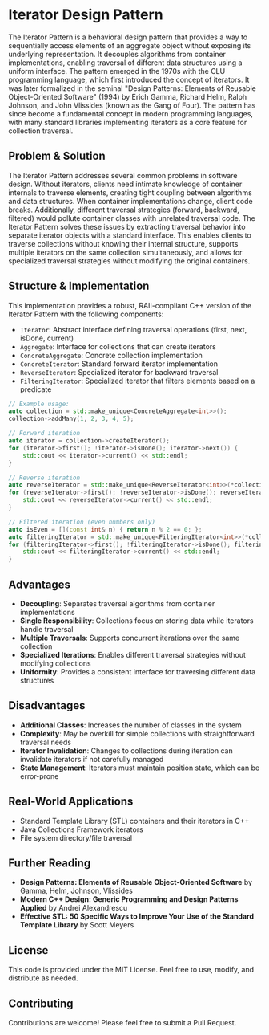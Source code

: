# Iterator Design Pattern

The Iterator Pattern is a behavioral design pattern that provides a way to sequentially access elements of an aggregate
object without exposing its underlying representation. It decouples algorithms from container implementations, enabling
traversal of different data structures using a uniform interface. The pattern emerged in the 1970s with the CLU programming
language, which first introduced the concept of iterators. It was later formalized in the seminal "Design Patterns:
Elements of Reusable Object-Oriented Software" (1994) by Erich Gamma, Richard Helm, Ralph Johnson, and John Vlissides
(known as the Gang of Four). The pattern has since become a fundamental concept in modern programming languages, with many
standard libraries implementing iterators as a core feature for collection traversal.

## Problem & Solution

The Iterator Pattern addresses several common problems in software design. Without iterators, clients need intimate
knowledge of container internals to traverse elements, creating tight coupling between algorithms and data structures. When
container implementations change, client code breaks. Additionally, different traversal strategies (forward, backward,
filtered) would pollute container classes with unrelated traversal code. The Iterator Pattern solves these issues by
extracting traversal behavior into separate iterator objects with a standard interface. This enables clients to traverse
collections without knowing their internal structure, supports multiple iterators on the same collection simultaneously,
and allows for specialized traversal strategies without modifying the original containers.

## Structure & Implementation

This implementation provides a robust, RAII-compliant C++ version of the Iterator Pattern with the following components:

- `Iterator`: Abstract interface defining traversal operations (first, next, isDone, current)
- `Aggregate`: Interface for collections that can create iterators
- `ConcreteAggregate`: Concrete collection implementation
- `ConcreteIterator`: Standard forward iterator implementation
- `ReverseIterator`: Specialized iterator for backward traversal
- `FilteringIterator`: Specialized iterator that filters elements based on a predicate

```cpp
// Example usage:
auto collection = std::make_unique<ConcreteAggregate<int>>();
collection->addMany(1, 2, 3, 4, 5);

// Forward iteration
auto iterator = collection->createIterator();
for (iterator->first(); !iterator->isDone(); iterator->next()) {
    std::cout << iterator->current() << std::endl;
}

// Reverse iteration
auto reverseIterator = std::make_unique<ReverseIterator<int>>(*collection);
for (reverseIterator->first(); !reverseIterator->isDone(); reverseIterator->next()) {
    std::cout << reverseIterator->current() << std::endl;
}

// Filtered iteration (even numbers only)
auto isEven = [](const int& n) { return n % 2 == 0; };
auto filteringIterator = std::make_unique<FilteringIterator<int>>(*collection, isEven);
for (filteringIterator->first(); !filteringIterator->isDone(); filteringIterator->next()) {
    std::cout << filteringIterator->current() << std::endl;
}
```

## Advantages

- **Decoupling**: Separates traversal algorithms from container implementations
- **Single Responsibility**: Collections focus on storing data while iterators handle traversal
- **Multiple Traversals**: Supports concurrent iterations over the same collection
- **Specialized Iterations**: Enables different traversal strategies without modifying collections
- **Uniformity**: Provides a consistent interface for traversing different data structures

## Disadvantages

- **Additional Classes**: Increases the number of classes in the system
- **Complexity**: May be overkill for simple collections with straightforward traversal needs
- **Iterator Invalidation**: Changes to collections during iteration can invalidate iterators if not carefully managed
- **State Management**: Iterators must maintain position state, which can be error-prone

## Real-World Applications

- Standard Template Library (STL) containers and their iterators in C++
- Java Collections Framework iterators
- File system directory/file traversal

## Further Reading

- **Design Patterns: Elements of Reusable Object-Oriented Software** by Gamma, Helm, Johnson, Vlissides
- **Modern C++ Design: Generic Programming and Design Patterns Applied** by Andrei Alexandrescu
- **Effective STL: 50 Specific Ways to Improve Your Use of the Standard Template Library** by Scott Meyers

## License

This code is provided under the MIT License. Feel free to use, modify, and distribute as needed.

## Contributing

Contributions are welcome! Please feel free to submit a Pull Request.